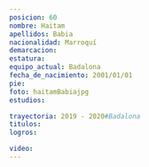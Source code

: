 ```yaml
---
posicion: 60
nombre: Haitam
apellidos: Babia
nacionalidad: Marroquí
demarcacion:
estatura:
equipo_actual: Badalona
fecha_de_nacimiento: 2001/01/01
pie:
foto: haitamBabiajpg
estudios:

trayectoria: 2019 - 2020#Badalona
titulos:
logros:

video:
---
```

